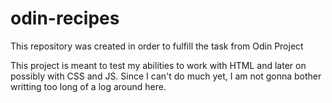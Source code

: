 # odin-recipes
This repository was created in order to fulfill the task from Odin Project

This project is meant to test my abilities to work with HTML and later on
possibly with CSS and JS. Since I can't do much yet, I am not gonna bother
writting too long of a log around here.
